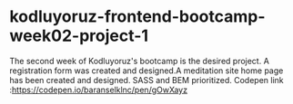 # kodluyoruz-frontend-bootcamp-week02-project-1
The second week of Kodluyoruz's bootcamp is the desired project. A registration form was created and designed.A meditation site home page has been created and designed. SASS and BEM prioritized.
Codepen link :https://codepen.io/baranselklnc/pen/gOwXayz
